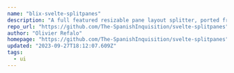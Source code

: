```yaml
---
name: "blix-svelte-splitpanes"
description: "A full featured resizable pane layout splitter, ported from vue-splitpanes"
repo_url: "https://github.com/The-SpanishInquisition/svelte-splitpanes"
author: "Olivier Refalo"
homepage: "https://github.com/The-SpanishInquisition/svelte-splitpanes"
updated: "2023-09-27T18:12:07.609Z"
tags: 
  - ui
---
```

